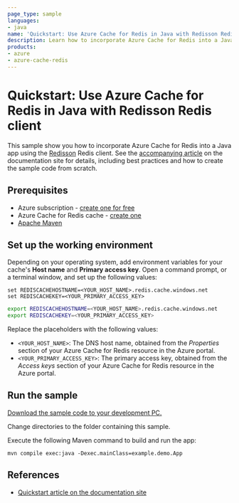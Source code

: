```yaml
---
page_type: sample
languages:
- java
name: 'Quickstart: Use Azure Cache for Redis in Java with Redisson Redis client'
description: Learn how to incorporate Azure Cache for Redis into a Java app using the Redisson Redis client.
products:
- azure
- azure-cache-redis
---
```

# Quickstart: Use Azure Cache for Redis in Java with Redisson Redis client

This sample show you how to incorporate Azure Cache for Redis into a Java app using the [Redisson](https://redisson.org/) Redis client. See the [accompanying article](https://aka.ms/azure-cache-java-redisson-quickstart) on the documentation site for details, including best practices and how to create the sample code from scratch.

## Prerequisites

- Azure subscription - [create one for free](https://azure.microsoft.com/free/)
- Azure Cache for Redis cache - [create one](https://docs.microsoft.com/azure/azure-cache-for-redis/quickstart-create-redis)
- [Apache Maven](https://maven.apache.org/download.cgi)

## Set up the working environment

Depending on your operating system, add environment variables for your cache's **Host name** and **Primary access key**. Open a command prompt, or a terminal window, and set up the following values:

```CMD
set REDISCACHEHOSTNAME=<YOUR_HOST_NAME>.redis.cache.windows.net
set REDISCACHEKEY=<YOUR_PRIMARY_ACCESS_KEY>
```

```bash
export REDISCACHEHOSTNAME=<YOUR_HOST_NAME>.redis.cache.windows.net
export REDISCACHEKEY=<YOUR_PRIMARY_ACCESS_KEY>
```

Replace the placeholders with the following values:

- `<YOUR_HOST_NAME>`: The DNS host name, obtained from the *Properties* section of your Azure Cache for Redis resource in the Azure portal.
- `<YOUR_PRIMARY_ACCESS_KEY>`: The primary access key, obtained from the *Access keys* section of your Azure Cache for Redis resource in the Azure portal.

## Run the sample

[Download the sample code to your development PC.](/README.md#get-the-samples)

Change directories to the folder containing this sample.

Execute the following Maven command to build and run the app:

```CMD
mvn compile exec:java -Dexec.mainClass=example.demo.App
```

## References

* [Quickstart article on the documentation site](https://aka.ms/azure-cache-java-redisson-quickstart)
